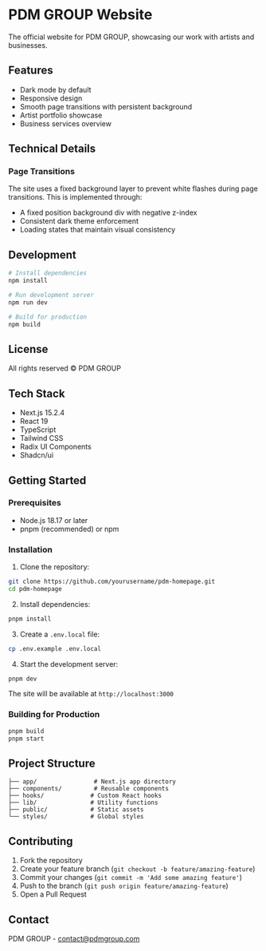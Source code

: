 # PDM GROUP Website

The official website for PDM GROUP, showcasing our work with artists and businesses.

## Features

- Dark mode by default
- Responsive design
- Smooth page transitions with persistent background
- Artist portfolio showcase
- Business services overview

## Technical Details

### Page Transitions

The site uses a fixed background layer to prevent white flashes during page transitions. This is implemented through:

- A fixed position background div with negative z-index
- Consistent dark theme enforcement
- Loading states that maintain visual consistency

## Development

```bash
# Install dependencies
npm install

# Run development server
npm run dev

# Build for production
npm build
```

## License

All rights reserved © PDM GROUP

## Tech Stack

- Next.js 15.2.4
- React 19
- TypeScript
- Tailwind CSS
- Radix UI Components
- Shadcn/ui

## Getting Started

### Prerequisites

- Node.js 18.17 or later
- pnpm (recommended) or npm

### Installation

1. Clone the repository:

```bash
git clone https://github.com/yourusername/pdm-homepage.git
cd pdm-homepage
```

2. Install dependencies:

```bash
pnpm install
```

3. Create a `.env.local` file:

```bash
cp .env.example .env.local
```

4. Start the development server:

```bash
pnpm dev
```

The site will be available at `http://localhost:3000`

### Building for Production

```bash
pnpm build
pnpm start
```

## Project Structure

```
├── app/                # Next.js app directory
├── components/         # Reusable components
├── hooks/             # Custom React hooks
├── lib/               # Utility functions
├── public/            # Static assets
└── styles/            # Global styles
```

## Contributing

1. Fork the repository
2. Create your feature branch (`git checkout -b feature/amazing-feature`)
3. Commit your changes (`git commit -m 'Add some amazing feature'`)
4. Push to the branch (`git push origin feature/amazing-feature`)
5. Open a Pull Request

## Contact

PDM GROUP - [contact@pdmgroup.com](mailto:contact@pdmgroup.com)
